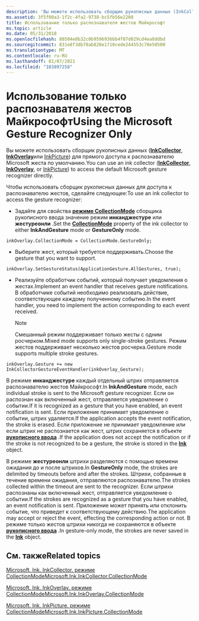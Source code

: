 ```yaml
---
description: 'Вы можете использовать сборщик рукописных данных (InkCollector, InkOverlay или InkPicture) для прямого доступа к распознавателю Microsoft жеста по умолчанию. Чтобы использовать сборщик рукописных данных для доступа к распознавателю жестов: задайте для свойства режиме CollectionMode сборщика рукописных данных значение Инканджестуре mode или Жестуреонли Mode. inkOverlay. режиме CollectionMode = режиме CollectionMode. Жестуреонли; Выберите жест, который требуется поддерживать. inkOverlay. Сетжестурестатус (ApplicationGesture. Аллжестурес, true); реализуйте обработчик событий, который получает уведомления о жестах. В обработчике событий необходимо реализовать действие, соответствующее каждому полученному событию. Примечание. смешанный режим поддерживает только жесты с одним росчерком. Режим жестов поддерживает несколько жестов росчерка. inkOverlay. жест + = New Инкколлекторжестуривенсандлер ( \_ жест inkOverlay); в режиме инканджестуре каждый отдельный росчерк отправляется распознавателю жестов Майкрософт. Если он распознан как включенный жест, отправляется уведомление о событии. Если приложение принимает уведомление о событии, штрих удаляется. Если приложение не принимает уведомление или если штрих не распознается как жест, штрих сохраняется в объекте рукописного ввода. В режиме Жестуреонли штрихи разделяются с помощью времени ожидания до и после штрихов. Штрихи, собранные в течение времени ожидания, отправляются распознавателю. Если штрихи распознаны как включенный жест, отправляется уведомление о событии. Приложение может принять или отклонить событие, что приведет к соответствующему действию. В режиме только жестов штрихи никогда не сохраняются в объекте рукописного ввода.'
ms.assetid: 3f5f00a3-1f2c-4fa2-9738-bc5fb56e2208
title: Использование только распознавателя жестов Майкрософт
ms.topic: article
ms.date: 05/31/2018
ms.openlocfilehash: 80504e8b32c0b9596936bb4f07d029cd4ea8ddbd
ms.sourcegitcommit: 831e8f3db78ab820e1710cede244553c70e50500
ms.translationtype: MT
ms.contentlocale: ru-RU
ms.lasthandoff: 01/07/2021
ms.locfileid: "103897258"
---
```

# <a name="using-the-microsoft-gesture-recognizer-only"></a><span data-ttu-id="3e126-113">Использование только распознавателя жестов Майкрософт</span><span class="sxs-lookup"><span data-stu-id="3e126-113">Using the Microsoft Gesture Recognizer Only</span></span>

<span data-ttu-id="3e126-114">Вы можете использовать сборщик рукописных данных ([**InkCollector**](inkcollector-class.md), [**InkOverlay**](inkoverlay-class.md)или [InkPicture](inkpicture-control-reference.md)) для прямого доступа к распознавателю Microsoft жеста по умолчанию.</span><span class="sxs-lookup"><span data-stu-id="3e126-114">You can use an ink collector ([**InkCollector**](inkcollector-class.md), [**InkOverlay**](inkoverlay-class.md), or [InkPicture](inkpicture-control-reference.md)) to access the default Microsoft gesture recognizer directly.</span></span>

<span data-ttu-id="3e126-115">Чтобы использовать сборщик рукописных данных для доступа к распознавателю жестов, сделайте следующее:</span><span class="sxs-lookup"><span data-stu-id="3e126-115">To use an ink collector to access the gesture recognizer:</span></span>

-   <span data-ttu-id="3e126-116">Задайте для свойства [**режиме CollectionMode**](/windows/desktop/api/msinkaut/ne-msinkaut-inkcollectionmode) сборщика рукописного ввода значение режим **инканджестуре** или **жестуреонли** .</span><span class="sxs-lookup"><span data-stu-id="3e126-116">Set the [**CollectionMode**](/windows/desktop/api/msinkaut/ne-msinkaut-inkcollectionmode) property of the ink collector to either **InkAndGesture** mode or **GestureOnly** mode.</span></span>

`inkOverlay.CollectionMode = CollectionMode.GestureOnly;`

-   <span data-ttu-id="3e126-117">Выберите жест, который требуется поддерживать.</span><span class="sxs-lookup"><span data-stu-id="3e126-117">Choose the gesture that you want to support.</span></span>

`inkOverlay.SetGestureStatus(ApplicationGesture.AllGestures, true);`

-   <span data-ttu-id="3e126-118">Реализуйте обработчик событий, который получает уведомления о жестах.</span><span class="sxs-lookup"><span data-stu-id="3e126-118">Implement an event handler that receives gesture notifications.</span></span> <span data-ttu-id="3e126-119">В обработчике событий необходимо реализовать действие, соответствующее каждому полученному событию.</span><span class="sxs-lookup"><span data-stu-id="3e126-119">In the event handler, you need to implement the action corresponding to each event received.</span></span>
    > [!Note]  
    > <span data-ttu-id="3e126-120">Смешанный режим поддерживает только жесты с одним росчерком.</span><span class="sxs-lookup"><span data-stu-id="3e126-120">Mixed mode supports only single-stroke gestures.</span></span> <span data-ttu-id="3e126-121">Режим жестов поддерживает несколько жестов росчерка.</span><span class="sxs-lookup"><span data-stu-id="3e126-121">Gesture mode supports multiple stroke gestures.</span></span>

     

`inkOverlay.Gesture += new InkCollectorGestureEventHandler(inkOverlay_Gesture);`

<span data-ttu-id="3e126-122">В режиме **инканджестуре** каждый отдельный штрих отправляется распознавателю жестов Майкрософт.</span><span class="sxs-lookup"><span data-stu-id="3e126-122">In **InkAndGesture** mode, each individual stroke is sent to the Microsoft gesture recognizer.</span></span> <span data-ttu-id="3e126-123">Если он распознан как включенный жест, отправляется уведомление о событии.</span><span class="sxs-lookup"><span data-stu-id="3e126-123">If it is recognized as a gesture that you have enabled, an event notification is sent.</span></span> <span data-ttu-id="3e126-124">Если приложение принимает уведомление о событии, штрих удаляется.</span><span class="sxs-lookup"><span data-stu-id="3e126-124">If the application accepts the event notification, the stroke is erased.</span></span> <span data-ttu-id="3e126-125">Если приложение не принимает уведомление или если штрих не распознается как жест, штрих сохраняется в объекте [**рукописного ввода**](inkdisp-class.md) .</span><span class="sxs-lookup"><span data-stu-id="3e126-125">If the application does not accept the notification or if the stroke is not recognized to be a gesture, the stroke is stored in the [**Ink**](inkdisp-class.md) object.</span></span>

<span data-ttu-id="3e126-126">В режиме **жестуреонли** штрихи разделяются с помощью времени ожидания до и после штрихов.</span><span class="sxs-lookup"><span data-stu-id="3e126-126">In **GestureOnly** mode, the strokes are delimited by timeouts before and after the strokes.</span></span> <span data-ttu-id="3e126-127">Штрихи, собранные в течение времени ожидания, отправляются распознавателю.</span><span class="sxs-lookup"><span data-stu-id="3e126-127">The strokes collected within the timeout are sent to the recognizer.</span></span> <span data-ttu-id="3e126-128">Если штрихи распознаны как включенный жест, отправляется уведомление о событии.</span><span class="sxs-lookup"><span data-stu-id="3e126-128">If the strokes are recognized as a gesture that you have enabled, an event notification is sent.</span></span> <span data-ttu-id="3e126-129">Приложение может принять или отклонить событие, что приведет к соответствующему действию.</span><span class="sxs-lookup"><span data-stu-id="3e126-129">The application may accept or reject the event, effecting the corresponding action or not.</span></span> <span data-ttu-id="3e126-130">В режиме только жестов штрихи никогда не сохраняются в объекте [**рукописного ввода**](inkdisp-class.md) .</span><span class="sxs-lookup"><span data-stu-id="3e126-130">In gesture-only mode, the strokes are never saved in the [**Ink**](inkdisp-class.md) object.</span></span>

## <a name="related-topics"></a><span data-ttu-id="3e126-131">См. также</span><span class="sxs-lookup"><span data-stu-id="3e126-131">Related topics</span></span>

<dl> <dt>

<span data-ttu-id="3e126-132">[Microsoft. Ink. InkCollector. режиме CollectionMode](/previous-versions/ms836497(v=msdn.10))</span><span class="sxs-lookup"><span data-stu-id="3e126-132">[Microsoft.Ink.InkCollector.CollectionMode](/previous-versions/ms836497(v=msdn.10))</span></span>
</dt> <dt>

<span data-ttu-id="3e126-133">[Microsoft. Ink. InkOverlay. режиме CollectionMode](/previous-versions/ms833092(v=msdn.10))</span><span class="sxs-lookup"><span data-stu-id="3e126-133">[Microsoft.Ink.InkOverlay.CollectionMode](/previous-versions/ms833092(v=msdn.10))</span></span>
</dt> <dt>

<span data-ttu-id="3e126-134">[Microsoft. Ink. InkPicture. режиме CollectionMode](/previous-versions/ms582182(v=vs.100))</span><span class="sxs-lookup"><span data-stu-id="3e126-134">[Microsoft.Ink.InkPicture.CollectionMode](/previous-versions/ms582182(v=vs.100))</span></span>
</dt> </dl>

 

 

